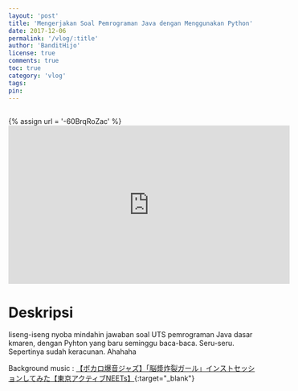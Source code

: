 ```yaml
---
layout: 'post'
title: 'Mengerjakan Soal Pemrograman Java dengan Menggunakan Python'
date: 2017-12-06
permalink: '/vlog/:title'
author: 'BanditHijo'
license: true
comments: true
toc: true
category: 'vlog'
tags:
pin:
---
```


<div style="margin-top:30px;"></div>
<!-- EMBED CONTAINER: YOUTUBE -->
{% assign url = '-60BrqRoZac' %}
<div class='embed-container'>
<iframe width="560" height="315" src="https://www.youtube.com/embed/{{ url }}" frameborder="0" allow="accelerometer; autoplay; encrypted-media; gyroscope; picture-in-picture" allowfullscreen></iframe>
</div>

# Deskripsi

Iiseng-iseng nyoba mindahin jawaban soal UTS pemrograman Java dasar kmaren, dengan Pyhton yang baru seminggu baca-baca. Seru-seru. Sepertinya sudah keracunan. Ahahaha

Background music :
[【ボカロ爆音ジャズ】「脳漿炸裂ガール」インストセッションしてみた【東京アクティブNEETs】](https://youtu.be/V-m7l0-feGA){:target="_blank"}
